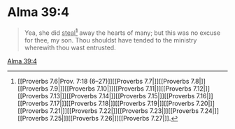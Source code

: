 # Alma 39:4

> Yea, she did <u>steal</u>[^a] away the hearts of many; but this was no excuse for thee, my son. Thou shouldst have tended to the ministry wherewith thou wast entrusted.

[Alma 39:4](https://www.churchofjesuschrist.org/study/scriptures/bofm/alma/39?lang=eng&id=p4#p4)


[^a]: [[Proverbs 7.6|Prov. 7:18 (6–27)]][[Proverbs 7.7|]][[Proverbs 7.8|]][[Proverbs 7.9|]][[Proverbs 7.10|]][[Proverbs 7.11|]][[Proverbs 7.12|]][[Proverbs 7.13|]][[Proverbs 7.14|]][[Proverbs 7.15|]][[Proverbs 7.16|]][[Proverbs 7.17|]][[Proverbs 7.18|]][[Proverbs 7.19|]][[Proverbs 7.20|]][[Proverbs 7.21|]][[Proverbs 7.22|]][[Proverbs 7.23|]][[Proverbs 7.24|]][[Proverbs 7.25|]][[Proverbs 7.26|]][[Proverbs 7.27|]].  
